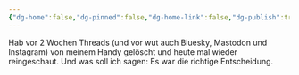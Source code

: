 ```yaml
---
{"dg-home":false,"dg-pinned":false,"dg-home-link":false,"dg-publish":true,"tags":["dgblip"],"created-date":"2024-01-02T00:00:00","updated-date":"2025-05-02T13:55:22","disabled rules":["yaml-title","yaml-title-alias","file-name-heading"],"title":"philipp on Threads @ 2024-01-02","dg-path":"blips/202505021349728.md","permalink":"/blips/202505021349728/","dgPassFrontmatter":true}
---
```



Hab vor 2 Wochen Threads (und vor wut auch Bluesky, Mastodon und Instagram) von meinem Handy gelöscht und heute mal wieder reingeschaut. Und was soll ich sagen: Es war die richtige Entscheidung.



